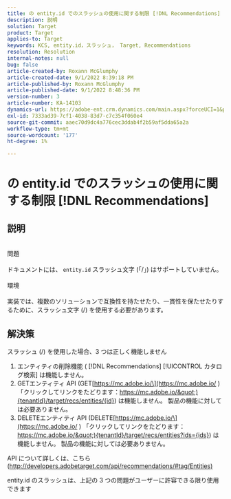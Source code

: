 ```yaml
---
title: の entity.id でのスラッシュの使用に関する制限 [!DNL Recommendations]
description: 説明
solution: Target
product: Target
applies-to: Target
keywords: KCS, entity.id，スラッシュ， Target, Recommendations
resolution: Resolution
internal-notes: null
bug: false
article-created-by: Roxann McGlumphy
article-created-date: 9/1/2022 8:39:18 PM
article-published-by: Roxann McGlumphy
article-published-date: 9/1/2022 8:48:36 PM
version-number: 3
article-number: KA-14103
dynamics-url: https://adobe-ent.crm.dynamics.com/main.aspx?forceUCI=1&pagetype=entityrecord&etn=knowledgearticle&id=05f7ab20-362a-ed11-9db1-002248086a27
exl-id: 7333ad39-7cf1-4038-83d7-c7c354f060e4
source-git-commit: aaec70d9dc4a776cec3ddab4f2b59af5dda65a2a
workflow-type: tm+mt
source-wordcount: '177'
ht-degree: 1%

---
```


# の entity.id でのスラッシュの使用に関する制限 [!DNL Recommendations]

## 説明

<br>問題<br><br>
ドキュメントには、 `entity.id` スラッシュ文字 (「/」) はサポートしていません。
<br><br>環境<br><br>
実装では、複数のソリューションで互換性を持たせたり、一貫性を保たせたりするために、スラッシュ文字 (/) を使用する必要があります。


## 解決策


スラッシュ (/) を使用した場合、3 つは正しく機能しません

1. エンティティの削除機能 ( [!DNL Recommendations] [!UICONTROL カタログ検索] は機能しません。
2. GETエンティティ API (GET[https://mc.adobe.io/\](https://mc.adobe.io/ ) 「クリックしてリンクをたどります：https://mc.adobe.io/&quot;){tenantId}/target/recs/entities/{id}) は機能しません。 製品の機能に対しては必要ありません。
3. DELETEエンティティ API (DELETE[https://mc.adobe.io/\](https://mc.adobe.io/ ) 「クリックしてリンクをたどります：https://mc.adobe.io/&quot;){tenantId}/target/recs/entities?ids={ids}) は機能しません。 製品の機能に対しては必要ありません。


API について詳しくは、こちら ([http://developers.adobetarget.com/api/recommendations/#tag/Entities)](http://developers.adobetarget.com/api/recommendations/#tag/Entities%29 "クリックしてリンク先を表示：http://developers.adobetarget.com/api/recommendations/#tag/Entities)")

entity.id のスラッシュは、上記の 3 つの問題がユーザーに許容できる限り使用できます
